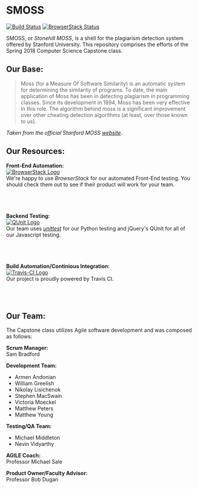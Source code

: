 # SMOSS  
[![Build Status](https://travis-ci.org/CSC400-S18/smoss.svg?branch=master)](https://travis-ci.org/CSC400-S18/smoss)
[![BrowserStack Status](https://www.browserstack.com/automate/badge.svg?badge_key=ejkvb0U0OEZUc29QVjV3bFZCeEVQRXBqSmRWQStDK1JISmRYTW5oV1g1UT0tLTN1VEdlTloyMzUwSWQ5NUM2WmNqRlE9PQ==--dbb6829fee77e081b6e9118a0ff5bea88c608631)](https://www.browserstack.com/automate/public-build/ejkvb0U0OEZUc29QVjV3bFZCeEVQRXBqSmRWQStDK1JISmRYTW5oV1g1UT0tLTN1VEdlTloyMzUwSWQ5NUM2WmNqRlE9PQ==--dbb6829fee77e081b6e9118a0ff5bea88c608631)
  
SMOSS, or *Stonehill MOSS*, is a shell for the plagiarism detection system offered by Stanford University. This repository comprises the efforts of the Spring 2018 Computer Science Capstone class.

## Our Base:
>Moss (for a Measure Of Software Similarity) is an automatic system for determining the similarity of programs. To date, the main application of Moss has been in detecting plagiarism in programming classes. Since its development in 1994, Moss has been very effective in this role. The algorithm behind moss is a significant improvement over other cheating detection algorithms (at least, over those known to us).  

*Taken from the official Stanford MOSS [website](https://theory.stanford.edu/~aiken/moss/).*

## Our Resources:  
**Front-End Automation:**  
[![BrowserStack Logo](https://p3.zdusercontent.com/attachment/1015988/7xX5umxndDM8UucDwUtwNr5D1?token=eyJhbGciOiJkaXIiLCJlbmMiOiJBMTI4Q0JDLUhTMjU2In0..Yp6zo7GuSzEFD9HH4jUngA.amj2Wu8g5-JR9Hjl_lANYax3LmXBfitJj_DYoPlWXpXQSmez1wJmCekjQCjTd5kSOebZblW26tbwhqThClx6Hg2cS8hqI7kYzqoMMfjldSyHBnVX2lAHA_hrzCVo8qWeY4j9A6oAZaZgTEv6Xho1UGsLiSgaEr79XDiFo8bocMGXEgTRBtZcFQFvzw8HaYafGPUzcfj3NR2Lwkb0J6x-8onryXuFIdQAV2ir_VyOMP3iTcPRQjhPqANSkwTePPX_4OgQRAezFEJPn-8DYZBLElKPeKkv4j5W3M8bkwzsxs0.J9X6-sU4VLvYnwJ-Q6QNqQ)](https://www.browserstack.com)  
We're happy to use *BrowserStack* for our automated Front-End testing. You should check them out to see if their product will work for your team.  
<br>  
<br>  
**Backend Testing:**  
[![QUnit Logo](https://antfroger.github.io/slides-javascript-unit-testing/images/qunit.png)](https://qunitjs.com/)  
Our team uses *[unittest](https://docs.python.org/3/library/unittest.html)* for our Python testing and jQuery's QUnit for all of our Javascript testing.  
<br>  
<br>  
**Build Automation/Continious Integration:**  
[![Travis-CI Logo](https://travis-ci.com/images/logos/TravisCI-Full-Color.png)](https://travis-ci.org/)  
Our project is proudly powered by Travis CI.  
<br>  
<br>  
## Our Team:  
The Capstone class utilizes Agile software development and was composed as follows:

**Scrum Manager:**  
Sam Bradford  

**Development Team:**  
* Armen Andonian
* William Greelish
* Nikolay Lisichenok
* Stephen MacSwain
* Victoria Moeckel
* Matthew Peters
* Matthew Young  

**Testing/QA Team:** 
* Michael Middleton
* Nevin Vidyarthy  

**AGILE Coach:**  
Professor Michael Sale  

**Product Owner/Faculty Advisor:**  
Professor Bob Dugan  